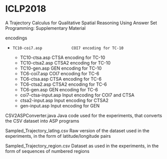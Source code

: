 # ICLP2018
A Trajectory Calculus for Qualitative Spatial Reasoning Using Answer Set Programming: Supplementary Material

encodings
  -  	TC10-coi7.asp 	          COI7 encoding for TC-10
	-   TC10-ctsa.asp 	          CTSA encoding for TC-10
	-   TC10-ctsa2.asp 	          CTSA2 encoding for TC-10
	-   TC10-gen.asp 	            GEN encoding for TC-10
	-   TC6-coi7.asp 	            COI7 encoding for TC-6
	-   TC6-ctsa.asp 	            CTSA encoding for TC-6
	-   TC6-ctsa2.asp 	          CTSA2 encoding for TC-6
	-   TC6-gen.asp 	            GEN encoding for TC-6
	-   coi7-ctsa-input.asp 	    Input encoding for COI7 and CTSA
	-   ctsa2-input.asp 	        Input encoding for CTSA2
	-   gen-input.asp             Input encoding for GEN
  
CSV2ASPConverter.java           Java code used for the experiments, that converts the CSV dataset into ASP programs 

Sampled_Trajectory_latlng.csv   Raw version of the dataset used in the experiments, in the form of latitude/longitude pairs

Sampled_Trajectory_region.csv   Dataset as used in the experiments, in the form of sequences of numbered regions

